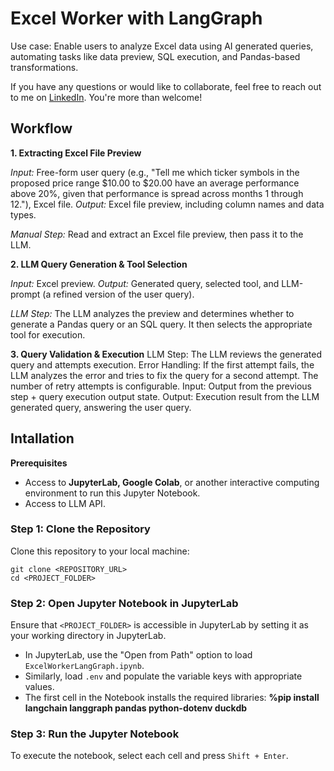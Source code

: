 # Excel Worker with LangGraph

Use case: Enable users to analyze Excel data using AI generated queries, automating tasks like data preview, SQL execution, and Pandas-based transformations.

If you have any questions or would like to collaborate, feel free to reach out to me on [LinkedIn](https://www.linkedin.com/in/jenya-stoeva-60477249/). You're more than welcome!

## Workflow

**1. Extracting Excel File Preview**

*Input:* Free-form user query (e.g., "Tell me which ticker symbols in the proposed price range $10.00 to $20.00 have an average performance above 20%, given that performance is spread across months 1 through 12."), Excel file.
*Output:* Excel file preview, including column names and data types.

*Manual Step:* Read and extract an Excel file preview, then pass it to the LLM.

**2. LLM Query Generation & Tool Selection**

*Input:* Excel preview.
*Output:* Generated query, selected tool, and LLM-prompt (a refined version of the user query).

*LLM Step:* The LLM analyzes the preview and determines whether to generate a Pandas query or an SQL query. It then selects the appropriate tool for execution.

**3. Query Validation & Execution**
LLM Step: The LLM reviews the generated query and attempts execution.
Error Handling: If the first attempt fails, the LLM analyzes the error and tries to fix the query for a second attempt. The number of retry attempts is configurable.
Input: Output from the previous step + query execution output state.
Output: Execution result from the LLM generated query, answering the user query.

## Intallation

<b>Prerequisites</b>

* Access to <b>JupyterLab, Google Colab</b>, or another interactive computing environment to run this Jupyter Notebook.
* Access to LLM API.

### Step 1: Clone the Repository

Clone this repository to your local machine:
```
git clone <REPOSITORY_URL>
cd <PROJECT_FOLDER>
```

### Step 2: Open Jupyter Notebook in JupyterLab

Ensure that ```<PROJECT_FOLDER>``` is accessible in JupyterLab by setting it as your working directory in JupyterLab.
 * In JupyterLab, use the "Open from Path" option to load ```ExcelWorkerLangGraph.ipynb```.
 * Similarly, load ```.env``` and populate the variable keys with appropriate values.
 * The first cell in the Notebook installs the required libraries: **%pip install langchain langgraph pandas python-dotenv duckdb**

### Step 3: Run the Jupyter Notebook

To execute the notebook, select each cell and press ```Shift + Enter```.
